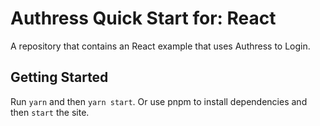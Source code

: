 # Authress Quick Start for: React

A repository that contains an React example that uses Authress to Login.

## Getting Started

Run `yarn` and then `yarn start`. Or use pnpm to install dependencies and then `start` the site.
